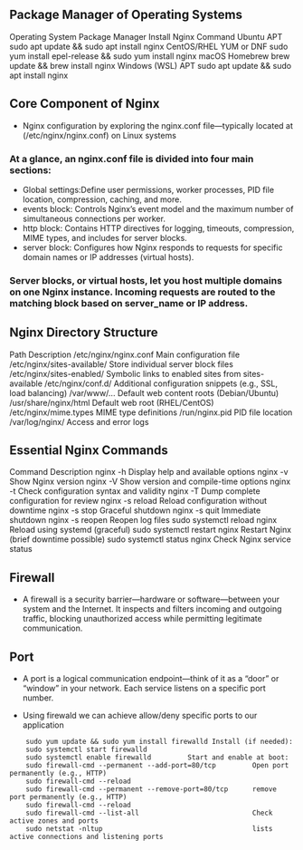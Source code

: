 ## Package Manager of Operating Systems

Operating System	    Package Manager	        Install Nginx Command
Ubuntu	                    APT	                sudo apt update && sudo apt install nginx
CentOS/RHEL	                YUM or DNF	        sudo yum install epel-release && sudo yum install nginx
macOS	                    Homebrew	        brew update && brew install nginx
Windows (WSL)	            APT	                sudo apt update && sudo apt install nginx

## Core Component of Nginx
* Nginx configuration by exploring the nginx.conf file—typically located at (/etc/nginx/nginx.conf) on Linux systems

### At a glance, an nginx.conf file is divided into four main sections:

* Global settings:Define user permissions, worker processes, PID file location, compression, caching, and more.
* events block: Controls Nginx’s event model and the maximum number of simultaneous connections per worker.
* http block: Contains HTTP directives for logging, timeouts, compression, MIME types, and includes for server blocks.
* server block: Configures how Nginx responds to requests for specific domain names or IP addresses (virtual hosts).

### Server blocks, or virtual hosts, let you host multiple domains on one Nginx instance. Incoming requests are routed to the matching block based on server_name or IP address.

## Nginx Directory Structure
Path	                            Description
/etc/nginx/nginx.conf	            Main configuration file
/etc/nginx/sites-available/	        Store individual server block files
/etc/nginx/sites-enabled/	        Symbolic links to enabled sites from sites-available
/etc/nginx/conf.d/	                Additional configuration snippets (e.g., SSL, load balancing)
/var/www/...	                    Default web content roots (Debian/Ubuntu)
/usr/share/nginx/html	            Default web root (RHEL/CentOS)
/etc/nginx/mime.types	            MIME type definitions
/run/nginx.pid	                    PID file location
/var/log/nginx/	                    Access and error logs

## Essential Nginx Commands
Command	                Description
nginx -h	            Display help and available options
nginx -v	            Show Nginx version
nginx -V	            Show version and compile-time options
nginx -t	            Check configuration syntax and validity
nginx -T	            Dump complete configuration for review
nginx -s reload	        Reload configuration without downtime
nginx -s stop	        Graceful shutdown
nginx -s quit	        Immediate shutdown
nginx -s reopen	        Reopen log files
sudo systemctl reload nginx	        Reload using systemd (graceful)
sudo systemctl restart nginx	    Restart Nginx (brief downtime possible)
sudo systemctl status nginx	        Check Nginx service status

## Firewall
* A firewall is a security barrier—hardware or software—between your system and the Internet. It inspects and filters incoming and outgoing traffic, blocking unauthorized access while permitting legitimate communication.

## Port
* A port is a logical communication endpoint—think of it as a “door” or “window” in your network. Each service listens on a specific port number.

* Using firewald we can achieve allow/deny specific ports to our application
```
    sudo yum update && sudo yum install firewalld Install (if needed):
    sudo systemctl start firewalld
    sudo systemctl enable firewalld         Start and enable at boot:
    sudo firewall-cmd --permanent --add-port=80/tcp         Open port permanently (e.g., HTTP)
    sudo firewall-cmd --reload
    sudo firewall-cmd --permanent --remove-port=80/tcp      remove port permanently (e.g., HTTP)
    sudo firewall-cmd --reload
    sudo firewall-cmd --list-all                            Check active zones and ports
    sudo netstat -nltup                                     lists active connections and listening ports
```


